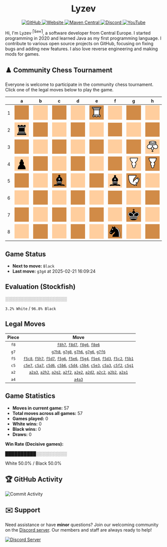 <div align="center">
    <h1>Lyzev</h1>
    <a href="https://github.com/Lyzev">
        <img src="https://wsrv.nl/?url=https://cdn.jsdelivr.net/npm/@intergrav/devins-badges@3.2.0/assets/cozy-minimal/available/github_vector.svg&w=64&h=64" alt="GitHub">
    </a>
    <a href="https://lyzev.dev">
        <img src="https://wsrv.nl/?url=https://cdn.jsdelivr.net/npm/@intergrav/devins-badges@3.2.0/assets/cozy-minimal/documentation/website_vector.svg&w=64&h=64" alt="Website">
    </a>
    <a href="https://central.sonatype.com/namespace/dev.lyzev.api">
        <img src="https://wsrv.nl/?url=https://cdn.jsdelivr.net/npm/@intergrav/devins-badges@3.2.0/assets/cozy-minimal/available/maven-central_vector.svg&w=64&h=64" alt="Maven Central">
    </a>
    <a href="https://lyzev.dev/discord">
        <img src="https://wsrv.nl/?url=https://cdn.jsdelivr.net/npm/@intergrav/devins-badges@3/assets/cozy-minimal/social/discord-plural_vector.svg&w=64&h=64" alt="Discord">
    </a>
    <a href="https://www.youtube.com/@lyzev">
        <img src="https://wsrv.nl/?url=https://cdn.jsdelivr.net/npm/@intergrav/devins-badges@3.2.0/assets/cozy-minimal/social/youtube-singular_vector.svg&w=64&h=64" alt="YouTube">
    </a>
</div>

[//]: # (23, 08 Mon 2021, 20:00:00)

Hi, I'm Lyzev <sup>⎡Бен⎤</sup>, a software developer from Central Europe. I started programming in 2020 and learned Java as my first programming language. I contribute to various open source projects on GitHub, focusing on fixing bugs and adding new features. I also love reverse engineering and making mods for games.

## :chess_pawn: Community Chess Tournament

Everyone is welcome to participate in the community chess tournament.
Click one of the legal moves below to play the game.

|   | a | b | c | d | e | f | g | h |
|---|---|---|---|---|---|---|---|---|
| 1 | [![Square](chess/assets/img/dark/square.svg)](https://github.com/Lyzev/Lyzev/issues/new?title=chess%7Ca2a1&body=Click+%27Create%27+to+submit+this+move.) | [![Square](chess/assets/img/light/square.svg)](https://github.com/Lyzev/Lyzev/issues/new?title=chess%7Cf5b1&body=Click+%27Create%27+to+submit+this+move.) | ![Square](chess/assets/img/dark/square.svg) | ![Square](chess/assets/img/light/square.svg) | ![R](chess/assets/img/dark/white/down/tower.svg) | ![Square](chess/assets/img/light/square.svg) | [![Square](chess/assets/img/dark/square.svg)](https://github.com/Lyzev/Lyzev/issues/new?title=chess%7Cc5g1&body=Click+%27Create%27+to+submit+this+move.) | ![Square](chess/assets/img/light/square.svg) |
| 2 | ![r](chess/assets/img/light/black/up/tower.svg) | [![Square](chess/assets/img/dark/square.svg)](https://github.com/Lyzev/Lyzev/issues/new?title=chess%7Ca2b2&body=Click+%27Create%27+to+submit+this+move.) | ![Square](chess/assets/img/light/square.svg) | [![Square](chess/assets/img/dark/square.svg)](https://github.com/Lyzev/Lyzev/issues/new?title=chess%7Ca2d2&body=Click+%27Create%27+to+submit+this+move.) | [![Square](chess/assets/img/light/square.svg)](https://github.com/Lyzev/Lyzev/issues/new?title=chess%7Ca2e2&body=Click+%27Create%27+to+submit+this+move.) | ![Square](chess/assets/img/dark/square.svg) | [![Square](chess/assets/img/light/square.svg)](https://github.com/Lyzev/Lyzev/issues/new?title=chess%7Ca2g2&body=Click+%27Create%27+to+submit+this+move.) | [![Square](chess/assets/img/dark/square.svg)](https://github.com/Lyzev/Lyzev/issues/new?title=chess%7Ca2h2&body=Click+%27Create%27+to+submit+this+move.) |
| 3 | ![Square](chess/assets/img/dark/square.svg) | ![Square](chess/assets/img/light/square.svg) | ![Square](chess/assets/img/dark/square.svg) | [![Square](chess/assets/img/light/square.svg)](https://github.com/Lyzev/Lyzev/issues/new?title=chess%7Cf5d3&body=Click+%27Create%27+to+submit+this+move.) | [![Square](chess/assets/img/dark/square.svg)](https://github.com/Lyzev/Lyzev/issues/new?title=chess%7Cc5e3&body=Click+%27Create%27+to+submit+this+move.) | ![Square](chess/assets/img/light/square.svg) | ![Square](chess/assets/img/dark/square.svg) | ![K](chess/assets/img/light/white/down/king.svg) |
| 4 | ![p](chess/assets/img/light/black/up/pawn.svg) | [![Square](chess/assets/img/dark/square.svg)](https://github.com/Lyzev/Lyzev/issues/new?title=chess%7Cc5b4&body=Click+%27Create%27+to+submit+this+move.) | ![Square](chess/assets/img/light/square.svg) | [![Square](chess/assets/img/dark/square.svg)](https://github.com/Lyzev/Lyzev/issues/new?title=chess%7Cc5d4&body=Click+%27Create%27+to+submit+this+move.) | [![Square](chess/assets/img/light/square.svg)](https://github.com/Lyzev/Lyzev/issues/new?title=chess%7Cf5e4&body=Click+%27Create%27+to+submit+this+move.) | ![Square](chess/assets/img/dark/square.svg) | [![P](chess/assets/img/light/white/down/pawn.svg)](https://github.com/Lyzev/Lyzev/issues/new?title=chess%7Cf5g4&body=Click+%27Create%27+to+submit+this+move.) | ![P](chess/assets/img/dark/white/down/pawn.svg) |
| 5 | ![Square](chess/assets/img/dark/square.svg) | ![Square](chess/assets/img/light/square.svg) | ![b](chess/assets/img/dark/black/up/bishop.svg) | ![Square](chess/assets/img/light/square.svg) | ![Square](chess/assets/img/dark/square.svg) | ![b](chess/assets/img/light/black/up/bishop.svg) | ![N](chess/assets/img/dark/white/down/horse.svg) | ![Square](chess/assets/img/light/square.svg) |
| 6 | ![Square](chess/assets/img/light/square.svg) | [![Square](chess/assets/img/dark/square.svg)](https://github.com/Lyzev/Lyzev/issues/new?title=chess%7Cc5b6&body=Click+%27Create%27+to+submit+this+move.) | ![Square](chess/assets/img/light/square.svg) | [![Square](chess/assets/img/dark/square.svg)](https://github.com/Lyzev/Lyzev/issues/new?title=chess%7Cc5d6&body=Click+%27Create%27+to+submit+this+move.) | ![Square](chess/assets/img/light/square.svg) | [![Square](chess/assets/img/dark/square.svg)](https://github.com/Lyzev/Lyzev/issues/new?title=chess%7Cg7f6&body=Click+%27Create%27+to+submit+this+move.) | ![Square](chess/assets/img/light/square.svg) | [![Square](chess/assets/img/dark/square.svg)](https://github.com/Lyzev/Lyzev/issues/new?title=chess%7Cg7h6&body=Click+%27Create%27+to+submit+this+move.) |
| 7 | [![Square](chess/assets/img/dark/square.svg)](https://github.com/Lyzev/Lyzev/issues/new?title=chess%7Cc5a7&body=Click+%27Create%27+to+submit+this+move.) | ![Square](chess/assets/img/light/square.svg) | ![Square](chess/assets/img/dark/square.svg) | ![Square](chess/assets/img/light/square.svg) | [![Square](chess/assets/img/dark/square.svg)](https://github.com/Lyzev/Lyzev/issues/new?title=chess%7Cc5e7&body=Click+%27Create%27+to+submit+this+move.) | ![Square](chess/assets/img/light/square.svg) | ![k](chess/assets/img/dark/black/up/king.svg) | ![Square](chess/assets/img/light/square.svg) |
| 8 | ![Square](chess/assets/img/light/square.svg) | ![Square](chess/assets/img/dark/square.svg) | [![Square](chess/assets/img/light/square.svg)](https://github.com/Lyzev/Lyzev/issues/new?title=chess%7Cf5c8&body=Click+%27Create%27+to+submit+this+move.) | ![Square](chess/assets/img/dark/square.svg) | ![Square](chess/assets/img/light/square.svg) | ![n](chess/assets/img/dark/black/up/horse.svg) | [![Square](chess/assets/img/light/square.svg)](https://github.com/Lyzev/Lyzev/issues/new?title=chess%7Cg7g8&body=Click+%27Create%27+to+submit+this+move.) | [![Square](chess/assets/img/dark/square.svg)](https://github.com/Lyzev/Lyzev/issues/new?title=chess%7Cg7h8&body=Click+%27Create%27+to+submit+this+move.) |

## Game Status

- **Next to move:** `Black`
- **Last move:** `g3g4` at 2025-02-21 16:09:24

## Evaluation (Stockfish)

░░░░░░░░░░░░░░░░░░░░

`3.2% White` / `96.8% Black`

## Legal Moves

| **Piece** | **Move** |
|:---------:|:--------:|
| `f8` | [`f8h7`](https://github.com/Lyzev/Lyzev/issues/new?title=chess%7Cf8h7&body=Click+%27Create%27+to+submit+this+move.), [`f8d7`](https://github.com/Lyzev/Lyzev/issues/new?title=chess%7Cf8d7&body=Click+%27Create%27+to+submit+this+move.), [`f8g6`](https://github.com/Lyzev/Lyzev/issues/new?title=chess%7Cf8g6&body=Click+%27Create%27+to+submit+this+move.), [`f8e6`](https://github.com/Lyzev/Lyzev/issues/new?title=chess%7Cf8e6&body=Click+%27Create%27+to+submit+this+move.) |
| `g7` | [`g7h8`](https://github.com/Lyzev/Lyzev/issues/new?title=chess%7Cg7h8&body=Click+%27Create%27+to+submit+this+move.), [`g7g8`](https://github.com/Lyzev/Lyzev/issues/new?title=chess%7Cg7g8&body=Click+%27Create%27+to+submit+this+move.), [`g7h6`](https://github.com/Lyzev/Lyzev/issues/new?title=chess%7Cg7h6&body=Click+%27Create%27+to+submit+this+move.), [`g7g6`](https://github.com/Lyzev/Lyzev/issues/new?title=chess%7Cg7g6&body=Click+%27Create%27+to+submit+this+move.), [`g7f6`](https://github.com/Lyzev/Lyzev/issues/new?title=chess%7Cg7f6&body=Click+%27Create%27+to+submit+this+move.) |
| `f5` | [`f5c8`](https://github.com/Lyzev/Lyzev/issues/new?title=chess%7Cf5c8&body=Click+%27Create%27+to+submit+this+move.), [`f5h7`](https://github.com/Lyzev/Lyzev/issues/new?title=chess%7Cf5h7&body=Click+%27Create%27+to+submit+this+move.), [`f5d7`](https://github.com/Lyzev/Lyzev/issues/new?title=chess%7Cf5d7&body=Click+%27Create%27+to+submit+this+move.), [`f5g6`](https://github.com/Lyzev/Lyzev/issues/new?title=chess%7Cf5g6&body=Click+%27Create%27+to+submit+this+move.), [`f5e6`](https://github.com/Lyzev/Lyzev/issues/new?title=chess%7Cf5e6&body=Click+%27Create%27+to+submit+this+move.), [`f5g4`](https://github.com/Lyzev/Lyzev/issues/new?title=chess%7Cf5g4&body=Click+%27Create%27+to+submit+this+move.), [`f5e4`](https://github.com/Lyzev/Lyzev/issues/new?title=chess%7Cf5e4&body=Click+%27Create%27+to+submit+this+move.), [`f5d3`](https://github.com/Lyzev/Lyzev/issues/new?title=chess%7Cf5d3&body=Click+%27Create%27+to+submit+this+move.), [`f5c2`](https://github.com/Lyzev/Lyzev/issues/new?title=chess%7Cf5c2&body=Click+%27Create%27+to+submit+this+move.), [`f5b1`](https://github.com/Lyzev/Lyzev/issues/new?title=chess%7Cf5b1&body=Click+%27Create%27+to+submit+this+move.) |
| `c5` | [`c5e7`](https://github.com/Lyzev/Lyzev/issues/new?title=chess%7Cc5e7&body=Click+%27Create%27+to+submit+this+move.), [`c5a7`](https://github.com/Lyzev/Lyzev/issues/new?title=chess%7Cc5a7&body=Click+%27Create%27+to+submit+this+move.), [`c5d6`](https://github.com/Lyzev/Lyzev/issues/new?title=chess%7Cc5d6&body=Click+%27Create%27+to+submit+this+move.), [`c5b6`](https://github.com/Lyzev/Lyzev/issues/new?title=chess%7Cc5b6&body=Click+%27Create%27+to+submit+this+move.), [`c5d4`](https://github.com/Lyzev/Lyzev/issues/new?title=chess%7Cc5d4&body=Click+%27Create%27+to+submit+this+move.), [`c5b4`](https://github.com/Lyzev/Lyzev/issues/new?title=chess%7Cc5b4&body=Click+%27Create%27+to+submit+this+move.), [`c5e3`](https://github.com/Lyzev/Lyzev/issues/new?title=chess%7Cc5e3&body=Click+%27Create%27+to+submit+this+move.), [`c5a3`](https://github.com/Lyzev/Lyzev/issues/new?title=chess%7Cc5a3&body=Click+%27Create%27+to+submit+this+move.), [`c5f2`](https://github.com/Lyzev/Lyzev/issues/new?title=chess%7Cc5f2&body=Click+%27Create%27+to+submit+this+move.), [`c5g1`](https://github.com/Lyzev/Lyzev/issues/new?title=chess%7Cc5g1&body=Click+%27Create%27+to+submit+this+move.) |
| `a2` | [`a2a3`](https://github.com/Lyzev/Lyzev/issues/new?title=chess%7Ca2a3&body=Click+%27Create%27+to+submit+this+move.), [`a2h2`](https://github.com/Lyzev/Lyzev/issues/new?title=chess%7Ca2h2&body=Click+%27Create%27+to+submit+this+move.), [`a2g2`](https://github.com/Lyzev/Lyzev/issues/new?title=chess%7Ca2g2&body=Click+%27Create%27+to+submit+this+move.), [`a2f2`](https://github.com/Lyzev/Lyzev/issues/new?title=chess%7Ca2f2&body=Click+%27Create%27+to+submit+this+move.), [`a2e2`](https://github.com/Lyzev/Lyzev/issues/new?title=chess%7Ca2e2&body=Click+%27Create%27+to+submit+this+move.), [`a2d2`](https://github.com/Lyzev/Lyzev/issues/new?title=chess%7Ca2d2&body=Click+%27Create%27+to+submit+this+move.), [`a2c2`](https://github.com/Lyzev/Lyzev/issues/new?title=chess%7Ca2c2&body=Click+%27Create%27+to+submit+this+move.), [`a2b2`](https://github.com/Lyzev/Lyzev/issues/new?title=chess%7Ca2b2&body=Click+%27Create%27+to+submit+this+move.), [`a2a1`](https://github.com/Lyzev/Lyzev/issues/new?title=chess%7Ca2a1&body=Click+%27Create%27+to+submit+this+move.) |
| `a4` | [`a4a3`](https://github.com/Lyzev/Lyzev/issues/new?title=chess%7Ca4a3&body=Click+%27Create%27+to+submit+this+move.) |

## Game Statistics

- **Moves in current game:** 57
- **Total moves across all games:** 57
- **Games played:** 0
- **White wins:** 0
- **Black wins:** 0
- **Draws:** 0

**Win Rate (Decisive games):**

██████████░░░░░░░░░░

White 50.0% / Black 50.0%


## :trophy: GitHub Activity

![Commit Activity](https://lyzev.dev/assets/img/Lyzev.svg)

## :envelope: Support

Need assistance or have **minor** questions? Join our welcoming community on
the [Discord server](https://lyzev.dev/discord). Our members and staff are always ready to help!

[![Discord Server](https://cdn.jsdelivr.net/npm/@intergrav/devins-badges@3/assets/cozy/social/discord-plural_vector.svg)](https://lyzev.dev/discord)
